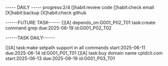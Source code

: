 ----- DAILY -----
progress:2/4
[]habit:review code
[]habit:check email
[X]habit:backup
[X]habit:check github

------FUTURE TASK------
[][A] depends_on:G001_P02_T01 task:create command grep due:2025-06-19  id:G001_P02_T02

------TASK DAILY------

[][A] task:make setpath support in all commands  start:2025-06-11 due:2025-06-14 id:G001_P01_T01 
[][A] task:buy domain name cptdcli.com start:2025-06-13 due:2025-06-19  id:G001_P03_T01


